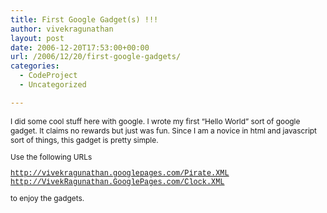 ```yaml
---
title: First Google Gadget(s) !!!
author: vivekragunathan
layout: post
date: 2006-12-20T17:53:00+00:00
url: /2006/12/20/first-google-gadgets/
categories:
  - CodeProject
  - Uncategorized

---
```

<div id="msgcns!753E720D857C98F6!213">
  <span style="font-size:85%;">I did some cool stuff here with google. I wrote my first &#8220;Hello World&#8221; sort of google gadget. It claims no rewards but just was fun. Since I am a novice in html and javascript sort of things, this gadget is pretty simple.</p>

  <p>
    Use the following URLs
  </p>

  <p>
    <a href="http://vivekragunathan.googlepages.com/Pirate.XML"><span style="font-family:Courier New,Courier,Monospace;">http://vivekragunathan.googlepages.com/Pirate.XML</span></a><br /><a href="http://VivekRagunathan.GooglePages.com/Clock.XML"><span style="font-family:Courier New,Courier,Monospace;">http://VivekRagunathan.GooglePages.com/Clock.XML</span></a>
  </p>

  <p>
    to enjoy the gadgets.<br /></span></div>
